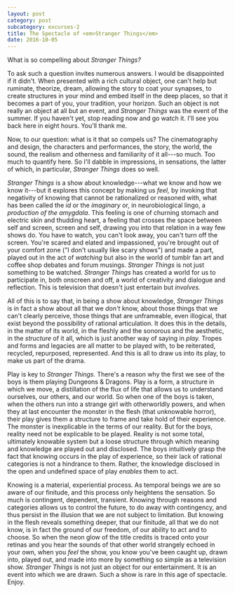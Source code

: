 ```yaml
---
layout: post
category: post
subcategory: excurses-2
title: The Spectacle of <em>Stranger Things</em>
date: 2016-10-05
---
```


What is so compelling about *Stranger Things?*

To ask such a question invites numerous answers. I would be disappointed if it didn\'t. When presented with a rich cultural object, one can\'t help but ruminate, theorize, dream, allowing the story to coat your synapses, to create structures in your mind and embed itself in the deep places, so that it becomes a part of you, your tradition, your horizon. Such an object is not really an object at all but an event, and *Stranger Things* was the event of the summer. If you haven\'t yet, stop reading now and go watch it. I\'ll see you back here in eight hours. You\'ll thank me.

Now, to our question: what is it that so compels us? The cinematography and design, the characters and performances, the story, the world, the sound, the realism and otherness and familiarity of it all---so much. Too much to quantify here. So I\'ll dabble in impressions, in sensations, the latter of which, in particular, *Stranger Things* does so well.

*Stranger Things* is a show about knowledge---what we know and how we know it---but it explores this concept by making us *feel,* by invoking that negativity of knowing that cannot be rationalized or reasoned with, what has been called the *id* or the *imaginary* or, in neurobiological lingo, a *production of the amygdala*. This feeling is one of churning stomach and electric skin and thudding heart, a feeling that crosses the space between self and screen, screen and self, drawing you into that relation in a way few shows do. You have to watch, you can\'t look away, you can\'t turn off the screen. You\'re scared and elated and impassioned, you\'re brought out of your comfort zone ("I don\'t usually like scary shows") and made a part, played out in the act of *watching* but also in the world of tumblr fan art and coffee shop debates and forum musings. *Stranger Things* is not just something to be watched. *Stranger Things* has created a world for us to participate in, both onscreen and off, a world of creativity and dialogue and reflection. This is television that doesn\'t just entertain but *involves.*

All of this is to say that, in being a show about knowledge, *Stranger Things* is in fact a show about all that we *don\'t* know, about those things that we can\'t clearly perceive, those things that are unframeable, even illogical, that exist beyond the possibility of rational articulation. It does this in the details, in the matter of its world, in the fleshly and the sonorous and the aesthetic, in the *structure* of it all, which is just another way of saying in *play.* Tropes and forms and legacies are all matter to be played with, to be reiterated, recycled, repurposed, represented. And this is all to draw us into its play, to make us part of the drama.

Play is key to *Stranger Things.* There\'s a reason why the first we see of the boys is them playing Dungeons & Dragons. Play is a form, a structure in which we move, a distillation of the flux of life that allows us to understand ourselves, our others, and our world. So when one of the boys is taken, when the others run into a strange girl with otherworldly powers, and when they at last encounter the monster in the flesh (that unknowable horror), their play gives them a structure to frame and take hold of their experience. The monster is inexplicable in the terms of our reality. But for the boys, reality need not be explicable to be played. Reality is not some total, ultimately knowable system but a loose structure through which meaning and knowledge are played out and disclosed. The boys intuitively grasp the fact that knowing occurs in the play of experience, so their lack of rational categories is not a hindrance to them. Rather, the knowledge disclosed in the open and undefined space of play *enables* them to act.

Knowing is a material, experiential process. As temporal beings we are so aware of our finitude, and this process only heightens the sensation. So much is contingent, dependent, transient. Knowing through reasons and categories allows us to control the future, to do away with contingency, and thus persist in the illusion that we are not subject to limitation. But knowing in the flesh reveals something deeper, that our finitude, all that we do not know, is in fact the ground of our freedom, of our ability to act and to choose. So when the neon glow of the title credits is traced onto your retinas and you hear the sounds of that other world strangely echoed in your own, when you *feel* the show, you know you\'ve been caught up, drawn into, played out, and made into more by something so simple as a television show. *Stranger Things* is not just an object for our entertainment. It is an event into which we are drawn. Such a show is rare in this age of spectacle. Enjoy.
